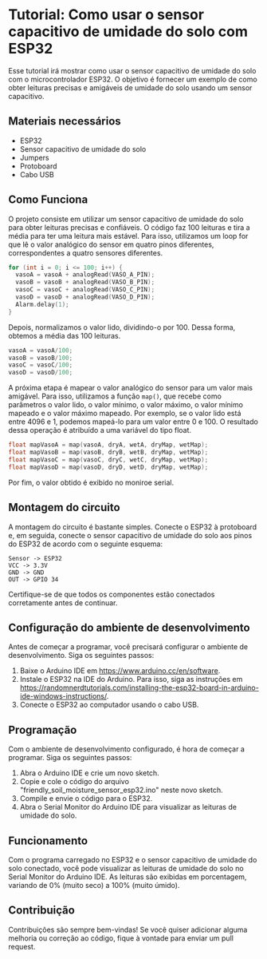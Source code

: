 # Tutorial: Como usar o sensor capacitivo de umidade do solo com ESP32

Esse tutorial irá mostrar como usar o sensor capacitivo de umidade do solo com o microcontrolador ESP32. O objetivo é fornecer um exemplo de como obter leituras precisas e amigáveis de umidade do solo usando um sensor capacitivo.

## Materiais necessários

- ESP32
- Sensor capacitivo de umidade do solo
- Jumpers
- Protoboard
- Cabo USB


## Como Funciona

O projeto consiste em utilizar um sensor capacitivo de umidade do solo para obter leituras precisas e confiáveis. O código faz 100 leituras e tira a média para ter uma leitura mais estável. Para isso, utilizamos um loop for que lê o valor analógico do sensor em quatro pinos diferentes, correspondentes a quatro sensores diferentes.

```cpp
for (int i = 0; i <= 100; i++) {
  vasoA = vasoA + analogRead(VASO_A_PIN);
  vasoB = vasoB + analogRead(VASO_B_PIN);
  vasoC = vasoC + analogRead(VASO_C_PIN);
  vasoD = vasoD + analogRead(VASO_D_PIN);
  Alarm.delay(1);
}
```

Depois, normalizamos o valor lido, dividindo-o por 100. Dessa forma, obtemos a média das 100 leituras.

```cpp
vasoA = vasoA/100;
vasoB = vasoB/100;
vasoC = vasoC/100;
vasoD = vasoD/100;
```

A próxima etapa é mapear o valor analógico do sensor para um valor mais amigável. Para isso, utilizamos a função `map()`, que recebe como parâmetros o valor lido, o valor mínimo, o valor máximo, o valor mínimo mapeado e o valor máximo mapeado. Por exemplo, se o valor lido está entre 4096 e 1, podemos mapeá-lo para um valor entre 0 e 100. O resultado dessa operação é atribuído a uma variável do tipo float.

```cpp
float mapVasoA = map(vasoA, dryA, wetA, dryMap, wetMap);
float mapVasoB = map(vasoB, dryB, wetB, dryMap, wetMap);
float mapVasoC = map(vasoC, dryC, wetC, dryMap, wetMap);
float mapVasoD = map(vasoD, dryD, wetD, dryMap, wetMap);
```

Por fim, o valor obtido é exibido no moniroe serial.

## Montagem do circuito

A montagem do circuito é bastante simples. Conecte o ESP32 à protoboard e, em seguida, conecte o sensor capacitivo de umidade do solo aos pinos do ESP32 de acordo com o seguinte esquema:

```
Sensor -> ESP32
VCC -> 3.3V
GND -> GND
OUT -> GPIO 34
```

Certifique-se de que todos os componentes estão conectados corretamente antes de continuar.

## Configuração do ambiente de desenvolvimento

Antes de começar a programar, você precisará configurar o ambiente de desenvolvimento. Siga os seguintes passos:

1. Baixe o Arduino IDE em https://www.arduino.cc/en/software.
2. Instale o ESP32 na IDE do Arduino. Para isso, siga as instruções em https://randomnerdtutorials.com/installing-the-esp32-board-in-arduino-ide-windows-instructions/.
3. Conecte o ESP32 ao computador usando o cabo USB.

## Programação

Com o ambiente de desenvolvimento configurado, é hora de começar a programar. Siga os seguintes passos:

1. Abra o Arduino IDE e crie um novo sketch.
2. Copie e cole o código do arquivo "friendly_soil_moisture_sensor_esp32.ino" neste novo sketch.
3. Compile e envie o código para o ESP32.
4. Abra o Serial Monitor do Arduino IDE para visualizar as leituras de umidade do solo.

## Funcionamento

Com o programa carregado no ESP32 e o sensor capacitivo de umidade do solo conectado, você pode visualizar as leituras de umidade do solo no Serial Monitor do Arduino IDE. As leituras são exibidas em porcentagem, variando de 0% (muito seco) a 100% (muito úmido).

## Contribuição

Contribuições são sempre bem-vindas! Se você quiser adicionar alguma melhoria ou correção ao código, fique à vontade para enviar um pull request.
